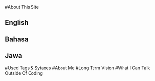 #About This Site
## English 
## Bahasa 
## Jawa
#Used Tags & Sytaxes
#About Me
#Long Term Vision
#What I Can Talk Outside Of Coding
